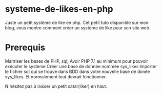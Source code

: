 # systeme-de-likes-en-php
Juste un petit système de like en php. Cet petit tuto disponible sur mon blog, vous montre comment créer un système de like pour son site web

# Prerequis
Maitriser les bases de PHP, sql,
Avoir PHP 7.1 au minimum pour pouvoir exécuter le système
Créer une base de donnée nommée sys_likes
Importer le fichier sql qui se trouve dans BDD dans votre nouvelle base de donée sys_likes.
Et normalement tout devrait fonctionner.

N'hésitez pas à laisser un petit satar(liker) en haut.
